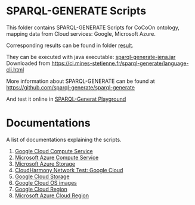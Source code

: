 # SPARQL-GENERATE Scripts
This folder contains SPARQL-GENERATE Scripts for CoCoOn ontology,
mapping data from Cloud services: Google, Microsoft Azure.

Corresponding results can be found in folder [result](result/).

They can be executed with java executable:
[sparql-generate-jena.jar](sparql-generate-jena.jar)
Downloaded from https://ci.mines-stetienne.fr/sparql-generate/language-cli.html

More information about SPARQL-GENERATE can be found at 
https://github.com/sparql-generate/sparql-generate

And test it online in [SPARQL-Generat Playground](https://ci.mines-stetienne.fr/sparql-generate/playground.html)

# Documentations
A list of documentations explaining the scripts.
1. [Google Cloud Compute Service](../gcloud/compute.md)
2. [Microsoft Azure Compute Service](../azure/compute.md)
3. [Microsoft Azure Storage](../azure/storage.md)
4. [CloudHarmony Network Test: Google Cloud](../cloudharmony/google/README.md#sparql-generate)
5. [Google Cloud Storage](../gcloud/storage.md)
6. [Google Cloud OS images](../gcloud/os.md)
7. [Google Cloud Region](gcloud/region.md)
8. [Microsoft Azure Cloud Region](azure/region.md) 